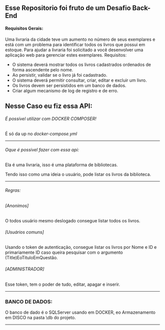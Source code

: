 ## Esse Repositorio foi fruto de um Desafio Back-End

#### Requisitos Gerais:

Uma livraria da cidade teve um aumento no número de seus exemplares e está com um problema para identificar todos os livros que possui em estoque.
Para ajudar a livraria foi solicitado a você desenvolver uma aplicação web para gerenciar estes exemplares. Requisitos:

* O sistema deverá mostrar todos os livros cadastrados ordenados de forma ascendente pelo nome.
* Ao persistir, validar se o livro já foi cadastrado.
* O sistema deverá permitir consultar, criar, editar e excluir um livro.
* Os livros devem ser persistidos em um banco de dados.
* Criar algum mecanismo de log de registro e de erro.


## Nesse Caso eu fiz essa API:

###### É possível utilizar com DOCKER COMPOSER!

É só da up no *docker-compose.yml*

---


###### Oque é possivel fazer com essa api:

Ela é uma livraria, isso é uma plataforma de bibliotecas.

Tendo isso como uma ideia o usuário, pode listar os livros da biblioteca.

---



###### Regras:

###### [Anonimos]

O todos usuário mesmo deslogado consegue listar todos os livros.

###### [Usuários comuns]

Usando o token de autenticação, consegue listar os livros por Nome e ID e primariamente ID caso queira pesquisar com o argumento (Title)EoTituloEmQuestão.

###### [ADMINISTRADOR]

Esse token, tem o poder de tudo, editar, apagar e inserir.

---




### BANCO DE DADOS:

O banco de dado é o SQLServer usando em DOCKER, eo Armazenamento em DISCO na pasta \db do projeto.

---
